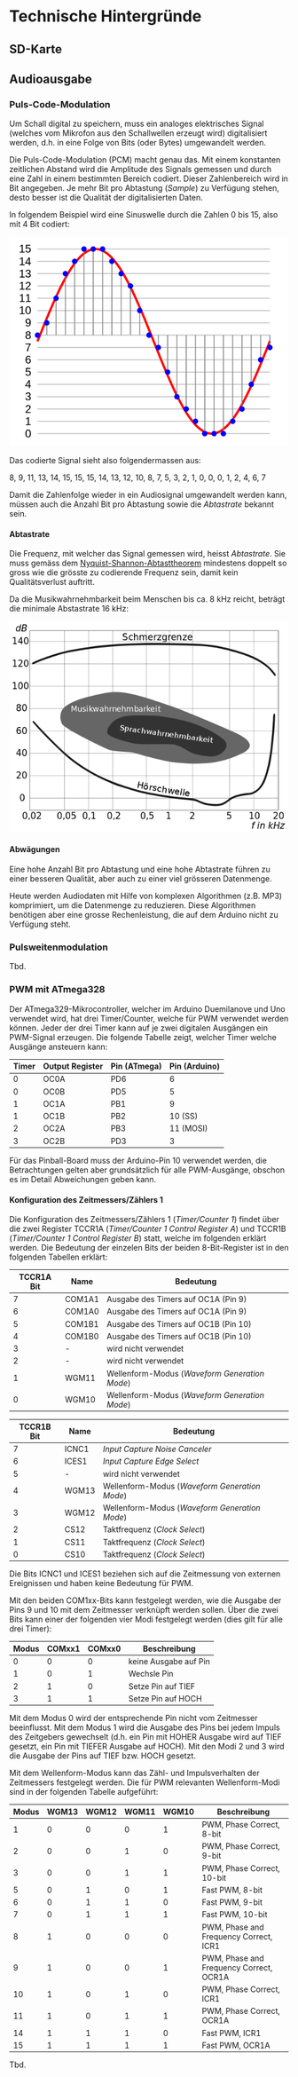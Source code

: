 # Technische Hintergründe

## SD-Karte



## Audioausgabe

### Puls-Code-Modulation

Um Schall digital zu speichern, muss ein analoges elektrisches Signal (welches vom Mikrofon aus den Schallwellen erzeugt wird) digitalisiert werden, d.h. in eine Folge von Bits (oder Bytes) umgewandelt werden.

Die Puls-Code-Modulation (PCM) macht genau das. Mit einem konstanten zeitlichen Abstand wird die Amplitude des Signals gemessen und durch eine Zahl in einem bestimmten Bereich codiert. Dieser Zahlenbereich wird in Bit angegeben. Je mehr Bit pro Abtastung (*Sample*) zu Verfügung stehen, desto besser ist die Qualität der digitalisierten Daten.

In folgendem Beispiel wird eine Sinuswelle durch die Zahlen 0 bis 15, also mit 4 Bit codiert:

![](images/pcm.png)

Das codierte Signal sieht also folgendermassen aus:

8, 9, 11, 13, 14, 15, 15, 15, 14, 13, 12, 10, 8, 7, 5, 3, 2, 1, 0, 0, 0, 1, 2, 4, 6, 7

Damit die Zahlenfolge wieder in ein Audiosignal umgewandelt werden kann, müssen auch die Anzahl Bit pro Abtastung sowie die *Abtastrate* bekannt sein.

#### Abtastrate

Die Frequenz, mit welcher das Signal gemessen wird, heisst *Abtastrate*. Sie muss gemäss dem [Nyquist-Shannon-Abtasttheorem](https://de.wikipedia.org/wiki/Nyquist-Shannon-Abtasttheorem) mindestens doppelt so gross wie die grösste zu codierende Frequenz sein, damit kein Qualitätsverlust auftritt.

Da die Musikwahrnehmbarkeit beim Menschen bis ca. 8 kHz reicht, beträgt die minimale Abstastrate 16 kHz:

![](images/hoerflaeche.png)

#### Abwägungen

Eine hohe Anzahl Bit pro Abtastung und eine hohe Abtastrate führen zu einer besseren Qualität, aber auch zu einer viel grösseren Datenmenge.

Heute werden Audiodaten mit Hilfe von komplexen Algorithmen (z.B. MP3) komprimiert, um die Datenmenge zu reduzieren. Diese Algorithmen benötigen aber eine grosse Rechenleistung, die auf dem Arduino nicht zu Verfügung steht.


### Pulsweitenmodulation

Tbd.

### PWM mit ATmega328

Der ATmega329-Mikrocontroller, welcher im Arduino Duemilanove und Uno verwendet wird, hat drei Timer/Counter, welche für PWM verwendet werden können. Jeder der drei Timer kann auf je zwei digitalen Ausgängen ein PWM-Signal erzeugen. Die folgende Tabelle zeigt, welcher Timer welche Ausgänge ansteuern kann:

| Timer | Output Register | Pin (ATmega) | Pin (Arduino) |
| ----- | --------------- | ------------ | ------------- |
|     0 | OC0A            | PD6          |  6            |
|     0 | OC0B            | PD5          |  5            |
|     1 | OC1A            | PB1          |  9            |
|     1 | OC1B            | PB2          | 10 (SS)       |
|     2 | OC2A            | PB3          | 11 (MOSI)     |
|     3 | OC2B            | PD3          |  3            |

Für das Pinball-Board muss der Arduino-Pin 10 verwendet werden, die Betrachtungen gelten aber grundsätzlich für alle PWM-Ausgänge, obschon es im Detail Abweichungen geben kann.

#### Konfiguration des Zeitmessers/Zählers 1

Die Konfiguration des Zeitmessers/Zählers 1 (*Timer/Counter 1*) findet über die zwei Register TCCR1A (*Timer/Counter 1 Control Register A*) und TCCR1B (*Timer/Counter 1 Control Register B*) statt, welche im folgenden erklärt werden. Die Bedeutung der einzelen Bits der beiden 8-Bit-Register ist in den folgenden Tabellen erklärt:

| TCCR1A Bit | Name   | Bedeutung                                     |
| ---------- | ------ | --------------------------------------------- |
|          7 | COM1A1 | Ausgabe des Timers auf OC1A (Pin 9)           |
|          6 | COM1A0 | Ausgabe des Timers auf OC1A (Pin 9)           |
|          5 | COM1B1 | Ausgabe des Timers auf OC1B (Pin 10)          |
|          4 | COM1B0 | Ausgabe des Timers auf OC1B (Pin 10)          |
|          3 | -      | wird nicht verwendet                          |
|          2 | -      | wird nicht verwendet                          |
|          1 | WGM11  | Wellenform-Modus (*Waveform Generation Mode*) |
|          0 | WGM10  | Wellenform-Modus (*Waveform Generation Mode*) |

| TCCR1B Bit | Name   | Bedeutung                                     |
| ---------- | ------ | --------------------------------------------- |
|          7 | ICNC1  | *Input Capture Noise Canceler*                |
|          6 | ICES1  | *Input Capture Edge Select*                   |
|          5 | -      | wird nicht verwendet                          |
|          4 | WGM13  | Wellenform-Modus (*Waveform Generation Mode*) |
|          3 | WGM12  | Wellenform-Modus (*Waveform Generation Mode*) |
|          2 | CS12   | Taktfrequenz (*Clock Select*)                 |
|          1 | CS11   | Taktfrequenz (*Clock Select*)                 |
|          0 | CS10   | Taktfrequenz (*Clock Select*)                 |

Die Bits ICNC1 und ICES1 beziehen sich auf die Zeitmessung von externen Ereignissen und haben keine Bedeutung für PWM.

Mit den beiden COM1xx-Bits kann festgelegt werden, wie die Ausgabe der Pins 9
und 10 mit dem Zeitmesser verknüpft werden sollen. Über die zwei Bits kann einer der folgenden vier Modi festgelegt werden (dies gilt für alle drei Timer):

| Modus | COMxx1 | COMxx0 | Beschreibung          |
| ----- | ------ | ------ | --------------------- |
|     0 |      0 |      0 | keine Ausgabe auf Pin |
|     1 |      0 |      1 | Wechsle Pin           |
|     2 |      1 |      0 | Setze Pin auf TIEF    |
|     3 |      1 |      1 | Setze Pin auf HOCH    |

Mit dem Modus 0 wird der entsprechende Pin nicht vom Zeitmesser beeinflusst. Mit dem Modus 1 wird die Ausgabe des Pins bei jedem Impuls des Zeitgebers gewechselt (d.h. ein Pin mit HOHER Ausgabe wird auf TIEF gesetzt, ein Pin mit TIEFER Ausgabe auf HOCH). Mit den Modi 2 und 3 wird die Ausgabe der Pins auf TIEF bzw. HOCH gesetzt.

Mit dem Wellenform-Modus kann das Zähl- und Impulsverhalten der Zeitmessers festgelegt werden. Die für PWM relevanten Wellenform-Modi sind in der folgenden Tabelle aufgeführt:

| Modus | WGM13 | WGM12 | WGM11 | WGM10 | Beschreibung                            |
| ----- | ----- | ----- | ----- | ----- | --------------------------------------- |
|     1 |     0 |     0 |     0 |     1 | PWM, Phase Correct, 8-bit               |
|     2 |     0 |     0 |     1 |     0 | PWM, Phase Correct, 9-bit               |
|     3 |     0 |     0 |     1 |     1 | PWM, Phase Correct, 10-bit              |
|     5 |     0 |     1 |     0 |     1 | Fast PWM, 8-bit                         |
|     6 |     0 |     1 |     1 |     0 | Fast PWM, 9-bit                         |
|     7 |     0 |     1 |     1 |     1 | Fast PWM, 10-bit                        |
|     8 |     1 |     0 |     0 |     0 | PWM, Phase and Frequency Correct, ICR1  |
|     9 |     1 |     0 |     0 |     1 | PWM, Phase and Frequency Correct, OCR1A |
|    10 |     1 |     0 |     1 |     0 | PWM, Phase Correct, ICR1                |
|    11 |     1 |     0 |     1 |     1 | PWM, Phase Correct, OCR1A               |
|    14 |     1 |     1 |     1 |     0 | Fast PWM, ICR1                          |
|    15 |     1 |     1 |     1 |     1 | Fast PWM, OCR1A                         |

Tbd.
